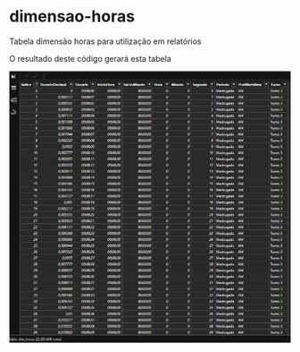 # dimensao-horas
Tabela dimensão horas para utilização em relatórios

O resultado deste código gerará esta tabela

![alt text](.\assets\image.png)

